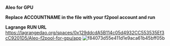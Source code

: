 **Aleo for GPU**


**Replace ACCOUNTNAME in the file with your f2pool account and run**

**Lagrange RUN URL**
https://lagrangedao.org/spaces/0x129ddcdA5B114c05d4932CC553535Ef3cC9201D5/Aleo-f2pool-for-gpu/app
![f84073d55e411d1e9aca61b45bff05b](https://github.com/blockchain315/awesome-swanchain/assets/173136503/c2d0d09c-604b-42b9-8d59-1afcb3a10e04)

